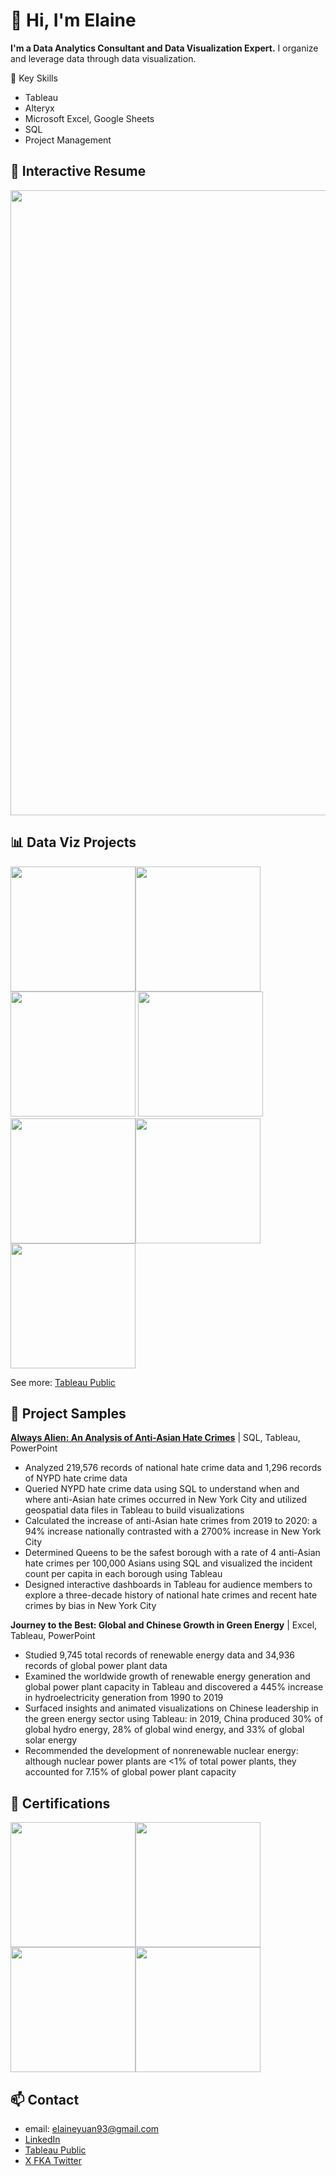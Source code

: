 # 👋 Hi, I'm Elaine
**I'm a Data Analytics Consultant and Data Visualization Expert.**
I organize and leverage data through data visualization.

🔑 Key Skills
* Tableau
* Alteryx
* Microsoft Excel, Google Sheets
* SQL
* Project Management

## 💼 Interactive Resume
[<img width="1000px" src="https://public.tableau.com/static/images/Re/Resume_16793465431900/Resume/4_3.png">](https://public.tableau.com/app/profile/yuan.elaine/viz/Resume_16793465431900/Resume?publish=yes)

## 📊 Data Viz Projects
[<img width="200px" src="https://public.tableau.com/static/images/We/WeCanDoAnythingRightBarbieBarbiesCareer1959-2020/Dashboard/4_3.png">](https://public.tableau.com/app/profile/yuan.elaine/viz/WeCanDoAnythingRightBarbieBarbiesCareer1959-2020/Dashboard)[<img width="200px" src="https://public.tableau.com/static/images/Dr/DragRaceRepresent-Asian/Dashboard/4_3.png">](https://public.tableau.com/app/profile/yuan.elaine/viz/DragRaceRepresent-Asian/Dashboard)[<img width="200px" src="https://public.tableau.com/static/images/Si/SipSipHoorayBubbleTeaShopsinNYC/Viz/4_3.png">](https://public.tableau.com/app/profile/yuan.elaine/viz/SipSipHoorayBubbleTeaShopsinNYC/Viz)
[<img width="200px" src="https://public.tableau.com/static/images/Lo/LoveisBlind/IronRizz/4_3.png">](https://public.tableau.com/app/profile/yuan.elaine/viz/LoveisBlind/IronRizz)[<img width="200px" src="https://public.tableau.com/static/images/Da/DataPlusMoviesStarterDashboard_17007656461150/TheAnimatedMoviesofStudioGhibli/4_3.png">](https://public.tableau.com/app/profile/yuan.elaine/viz/DataPlusMoviesStarterDashboard_17007656461150/TheAnimatedMoviesofStudioGhibli)[<img width="200px" src="https://public.tableau.com/static/images/St/Star-CrossedTwelveExploringtheChineseZodiac/Dashboard/4_3.png">](https://public.tableau.com/app/profile/yuan.elaine/viz/Star-CrossedTwelveExploringtheChineseZodiac/Dashboard)[<img width="200px" src="https://public.tableau.com/static/images/Av/AvatarTheLastAirbenderDataPlusTV/Dashboard/4_3.png">](https://public.tableau.com/app/profile/yuan.elaine/viz/AvatarTheLastAirbenderDataPlusTV/Dashboard)

See more: [Tableau Public](https://public.tableau.com/app/profile/yuan.elaine/)

## 📁 Project Samples

[**Always Alien: An Analysis of Anti-Asian Hate Crimes**](https://www.youtube.com/watch?v=3qsdSkzT2pg&list=PLx0iOsdUOUmkYUVZ61ltDZDVsIzTYGQrR&index=17) | SQL, Tableau, PowerPoint

* Analyzed 219,576 records of national hate crime data and 1,296 records of NYPD hate crime data
* Queried NYPD hate crime data using SQL to understand when and where anti-Asian hate crimes occurred in New York City and utilized geospatial data files in Tableau to build visualizations
* Calculated the increase of anti-Asian hate crimes from 2019 to 2020: a 94% increase nationally contrasted with a 2700% increase in New York City
* Determined Queens to be the safest borough with a rate of 4 anti-Asian hate crimes per 100,000 Asians using SQL and visualized the incident count per capita in each borough using Tableau 
* Designed interactive dashboards in Tableau for audience members to explore a three-decade history of national hate crimes and recent hate crimes by bias in New York City  

**Journey to the Best: Global and Chinese Growth in Green Energy** | Excel, Tableau, PowerPoint

* Studied 9,745 total records of renewable energy data and 34,936 records of global power plant data
* Examined the worldwide growth of renewable energy generation and global power plant capacity in Tableau and discovered a 445% increase in hydroelectricity generation from 1990 to 2019 
* Surfaced insights and animated visualizations on Chinese leadership in the green energy sector using Tableau: in 2019, China produced 30% of global hydro energy, 28% of global wind energy, and 33% of global solar energy
* Recommended the development of nonrenewable nuclear energy: although nuclear power plants are <1% of total power plants, they accounted for 7.15% of global power plant capacity

## 🏅 Certifications
[<img width="200px" src="https://images.credly.com/size/340x340/images/58b06a5f-aee6-4a11-ac53-da36d5f70e8e/image.png">](https://www.credly.com/badges/4e13475a-3c67-4ee8-a603-a6338ee34383)[<img width="200px" src="https://images.credly.com/images/619f60f8-4f63-4772-910e-dc31c6f2f7e8/image.png">](https://learn.microsoft.com/en-us/users/elaineyuan-3348/credentials/445e29c4a83cfb02)[<img width="200px" src="https://images.credly.com/size/340x340/images/de878f56-515d-40e5-b102-e667192c6f08/Certification_Designer_Advanced.png">](https://www.credly.com/badges/23eab7be-7374-4928-af6a-373ef1573ffb)[<img width="200px" src="https://images.credly.com/size/340x340/images/00634f82-b07f-4bbd-a6bb-53de397fc3a6/image.png">](https://www.credly.com/badges/dd8e3952-edce-4ec3-b666-3c006757cd21)

## 📫 Contact

* email: elaineyuan93@gmail.com
* [LinkedIn](https://www.linkedin.com/in/yuanelaine/)
* [Tableau Public](https://public.tableau.com/app/profile/yuan.elaine/)
* [X FKA Twitter](https://x.com/datadrawnYuan)
